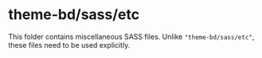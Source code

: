 # theme-bd/sass/etc

This folder contains miscellaneous SASS files. Unlike `"theme-bd/sass/etc"`, these files
need to be used explicitly.
